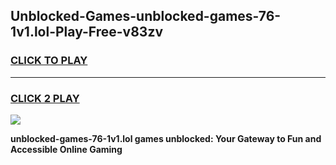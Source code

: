 
## Unblocked-Games-unblocked-games-76-1v1.lol-Play-Free-v83zv
<h3>
<a href="https://premium76.site?title=unblocked-games-76-1v1.lol&ref=17A">CLICK TO PLAY</a></h3>
<hr>

<h3>
<a href="https://premium76.site?title=unblocked-games-76-1v1.lol&ref=17A">CLICK 2 PLAY</a>
  
</h3>

<a href="https://premium76.site?title=unblocked-games-76-1v1.lol&ref=17A"><img src="https://clearcache.store/games.png"></a>


**unblocked-games-76-1v1.lol games unblocked: Your Gateway to Fun and Accessible Online Gaming**

